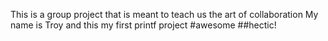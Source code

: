 This is a group project that is meant to teach us the art of collaboration
My name is Troy and this my first printf project
#awesome
##hectic!

